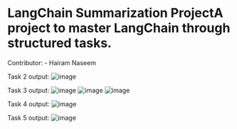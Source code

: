# LangChain Summarization ProjectA project to master LangChain through structured tasks. 
Contributor: - Hairam Naseem

Task 2 output:
![image](https://github.com/user-attachments/assets/2b533e2f-bfef-46a3-a7ce-7b5e752bea47)

Task 3 output:
![image](https://github.com/user-attachments/assets/960abdfe-bcbb-4b40-b8d2-42530751b3ec)
![image](https://github.com/user-attachments/assets/c32bfd3e-56d9-4023-84eb-6062a4d18cb9)
![image](https://github.com/user-attachments/assets/9de848e8-f2a9-4a31-a275-8ca1239d3b5e)

Task 4 output:
![image](https://github.com/user-attachments/assets/c0eeed2c-75d2-477b-8e2d-48c38cdfcada)

Task 5 output:
![image](https://github.com/user-attachments/assets/30ca2338-c1ef-43c6-acc6-1251c90996d4)
